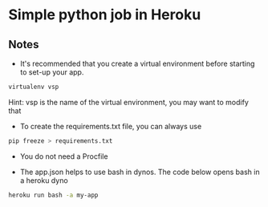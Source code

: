 # Simple python job in Heroku

## Notes

+ It's recommended that you create a virtual environment before starting to set-up your app.

```bash
virtualenv vsp
```
Hint: vsp is the name of the virtual environment, you may want to modify that

+ To create the requirements.txt file, you can always use
```bash
pip freeze > requirements.txt
```

+ You do not need a Procfile

+ The app.json helps to use bash in dynos. The code below opens bash in a heroku dyno
```bash
heroku run bash -a my-app
```

